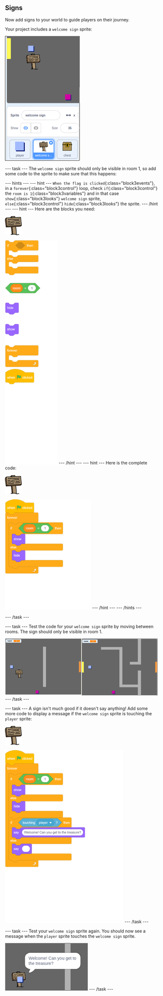 ## Signs

Now add signs to your world to guide players on their journey.

Your project includes a `welcome sign` sprite:

![screenshot](images/world-sign.png)

--- task ---
The `welcome sign` sprite should only be visible in room 1, so add some code to the sprite to make sure that this happens:

--- hints --- --- hint ---
`When the flag is clicked`{:class="block3events"}, in a `forever`{:class="block3control"} loop, check `if`{:class="block3control"} the `room is 1`{:class="block3variables"} and in that case `show`{:class="block3looks"} `welcome sign` sprite, `else`{:class="block3control"} `hide`{:class="block3looks"} the sprite.
--- /hint --- --- hint ---
Here are the blocks you need:

![sign](images/sign.png)

![blocks_1545306402_7362342](images/blocks_1545306402_7362342.png)
--- /hint --- --- hint ---
Here is the complete code:

![sign](images/sign.png)

![blocks_1545306403_8434722](images/blocks_1545306403_8434722.png)
--- /hint --- --- /hints ---


--- /task ---

--- task ---
Test the code for your `welcome sign` sprite by moving between rooms. The sign should only be visible in room 1.

![screenshot](images/world-sign-test.png)
--- /task ---

--- task ---
A sign isn't much good if it doesn't say anything! Add some more code to display a message if the `welcome sign` sprite is touching the `player` sprite:

![sign](images/sign.png)

![blocks_1545306404_9641402](images/blocks_1545306404_9641402.png)
--- /task ---

--- task ---
Test your `welcome sign` sprite again. You should now see a message when the `player` sprite touches the `welcome sign` sprite.

![screenshot](images/world-sign-test2.png)
--- /task ---
